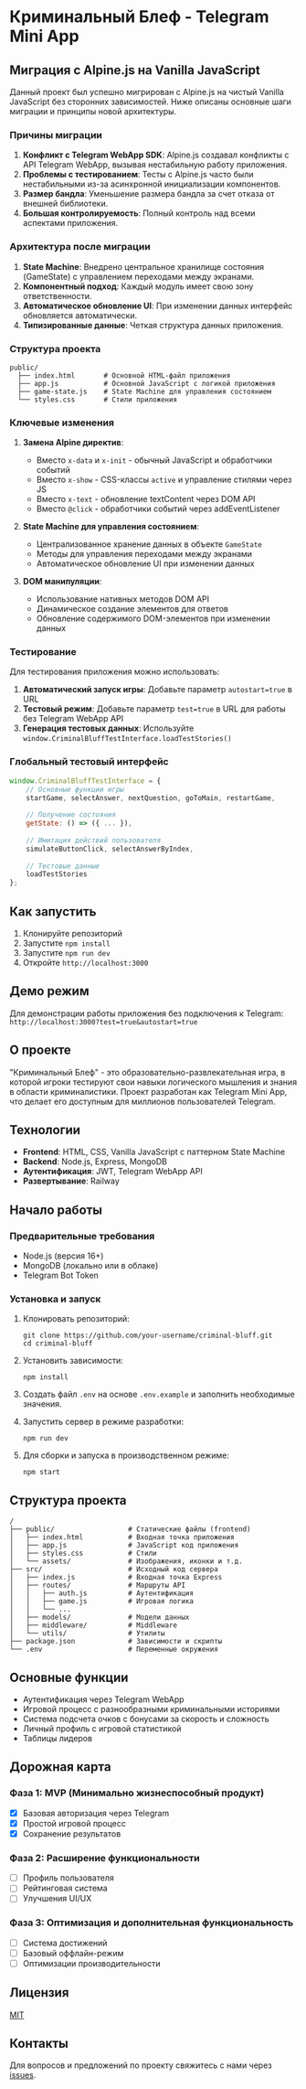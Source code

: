 # Криминальный Блеф - Telegram Mini App

## Миграция с Alpine.js на Vanilla JavaScript

Данный проект был успешно мигрирован с Alpine.js на чистый Vanilla JavaScript без сторонних зависимостей. Ниже описаны основные шаги миграции и принципы новой архитектуры.

### Причины миграции

1. **Конфликт с Telegram WebApp SDK**: Alpine.js создавал конфликты с API Telegram WebApp, вызывая нестабильную работу приложения.
2. **Проблемы с тестированием**: Тесты с Alpine.js часто были нестабильными из-за асинхронной инициализации компонентов.
3. **Размер бандла**: Уменьшение размера бандла за счет отказа от внешней библиотеки.
4. **Большая контролируемость**: Полный контроль над всеми аспектами приложения.

### Архитектура после миграции

1. **State Machine**: Внедрено центральное хранилище состояния (GameState) с управлением переходами между экранами.
2. **Компонентный подход**: Каждый модуль имеет свою зону ответственности.
3. **Автоматическое обновление UI**: При изменении данных интерфейс обновляется автоматически.
4. **Типизированные данные**: Четкая структура данных приложения.

### Структура проекта

```
public/
  ├── index.html       # Основной HTML-файл приложения
  ├── app.js           # Основной JavaScript с логикой приложения
  ├── game-state.js    # State Machine для управления состоянием
  └── styles.css       # Стили приложения
```

### Ключевые изменения

1. **Замена Alpine директив**:
   - Вместо `x-data` и `x-init` - обычный JavaScript и обработчики событий
   - Вместо `x-show` - CSS-классы `active` и управление стилями через JS
   - Вместо `x-text` - обновление textContent через DOM API
   - Вместо `@click` - обработчики событий через addEventListener

2. **State Machine для управления состоянием**:
   - Централизованное хранение данных в объекте `GameState`
   - Методы для управления переходами между экранами
   - Автоматическое обновление UI при изменении данных

3. **DOM манипуляции**:
   - Использование нативных методов DOM API
   - Динамическое создание элементов для ответов
   - Обновление содержимого DOM-элементов при изменении данных

### Тестирование

Для тестирования приложения можно использовать:

1. **Автоматический запуск игры**: Добавьте параметр `autostart=true` в URL
2. **Тестовый режим**: Добавьте параметр `test=true` в URL для работы без Telegram WebApp API
3. **Генерация тестовых данных**: Используйте `window.CriminalBluffTestInterface.loadTestStories()`

### Глобальный тестовый интерфейс

```javascript
window.CriminalBluffTestInterface = {
    // Основные функции игры
    startGame, selectAnswer, nextQuestion, goToMain, restartGame,
    
    // Получение состояния
    getState: () => ({ ... }),
    
    // Имитация действий пользователя
    simulateButtonClick, selectAnswerByIndex,
    
    // Тестовые данные
    loadTestStories
};
```

## Как запустить

1. Клонируйте репозиторий
2. Запустите `npm install`
3. Запустите `npm run dev`
4. Откройте `http://localhost:3000`

## Демо режим

Для демонстрации работы приложения без подключения к Telegram:
`http://localhost:3000?test=true&autostart=true`

## О проекте

"Криминальный Блеф" - это образовательно-развлекательная игра, в которой игроки тестируют свои навыки логического мышления и знания в области криминалистики. Проект разработан как Telegram Mini App, что делает его доступным для миллионов пользователей Telegram.

## Технологии

- **Frontend**: HTML, CSS, Vanilla JavaScript с паттерном State Machine
- **Backend**: Node.js, Express, MongoDB
- **Аутентификация**: JWT, Telegram WebApp API
- **Развертывание**: Railway

## Начало работы

### Предварительные требования

- Node.js (версия 16+)
- MongoDB (локально или в облаке)
- Telegram Bot Token

### Установка и запуск

1. Клонировать репозиторий:
   ```
   git clone https://github.com/your-username/criminal-bluff.git
   cd criminal-bluff
   ```

2. Установить зависимости:
   ```
   npm install
   ```

3. Создать файл `.env` на основе `.env.example` и заполнить необходимые значения.

4. Запустить сервер в режиме разработки:
   ```
   npm run dev
   ```

5. Для сборки и запуска в производственном режиме:
   ```
   npm start
   ```

## Структура проекта

```
/
├── public/                  # Статические файлы (frontend)
│   ├── index.html           # Входная точка приложения
│   ├── app.js               # JavaScript код приложения
│   ├── styles.css           # Стили
│   └── assets/              # Изображения, иконки и т.д.
├── src/                     # Исходный код сервера
│   ├── index.js             # Входная точка Express
│   ├── routes/              # Маршруты API
│   │   ├── auth.js          # Аутентификация
│   │   ├── game.js          # Игровая логика
│   │   └── ...
│   ├── models/              # Модели данных
│   ├── middleware/          # Middleware
│   └── utils/               # Утилиты
├── package.json             # Зависимости и скрипты
└── .env                     # Переменные окружения
```

## Основные функции

- Аутентификация через Telegram WebApp
- Игровой процесс с разнообразными криминальными историями
- Система подсчета очков с бонусами за скорость и сложность
- Личный профиль с игровой статистикой
- Таблицы лидеров

## Дорожная карта

### Фаза 1: MVP (Минимально жизнеспособный продукт)
- [x] Базовая авторизация через Telegram
- [x] Простой игровой процесс
- [x] Сохранение результатов

### Фаза 2: Расширение функциональности
- [ ] Профиль пользователя
- [ ] Рейтинговая система
- [ ] Улучшения UI/UX

### Фаза 3: Оптимизация и дополнительная функциональность
- [ ] Система достижений
- [ ] Базовый оффлайн-режим
- [ ] Оптимизации производительности

## Лицензия

[MIT](LICENSE)

## Контакты

Для вопросов и предложений по проекту свяжитесь с нами через [issues](https://github.com/your-username/criminal-bluff/issues). 